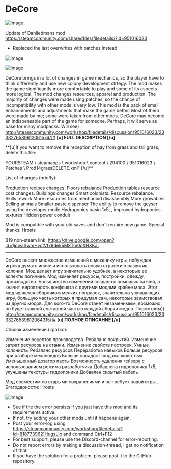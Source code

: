 # DeCore

![Image](https://i.imgur.com/buuPQel.png)

Update of Daniledmans mod
https://steamcommunity.com/sharedfiles/filedetails/?id=951016023

- Replaced the last overwrites with patches instead

![Image](https://i.imgur.com/CN9Rs5X.png)

	
![Image](https://i.imgur.com/Z4GOv8H.png)

DeCore brings in a lot of changes in game mechanics, so the player have to think differently and use new colony development strtegy.
The mod makes the game significantly more comfortable to play and some of its aspects - more logical. The mod changes resources, apparel and production.
The majority of changes were made using patches, so the chance of incompatibility with other mods is very low.
This mod is the pack of small enhancements and adjustments that make the game better. Most of them were made by me; some were taken from other mods.
DeCore may become an indispensable part of the game for someone. Perhaps, it will serve as base for many modpacks. Will see)
http://steamcommunity.com/workshop/filedetails/discussion/951016023/2333276539612061574/]# **[u]  FULL DESCRIPTION  [/u]**


**[u]If you want to remove the reception of hay from grass and tall grass, delete this file:

YOURSTEAM \ steamapps \ workshop \ content \ 294100 \ 951016023 \ Patches \ Prod14grassDELETE.xml" [/u]**

List of changes (briefly):

Production recipes changes.
Floors rebalance
Production tables resource cost changes.
Buildings changes
Smart colonists.
Resource rebalance.
Skills rework
More resources from mechanoid disassembly
More growables
Selling animals
Smaller paste dispenser
The ability to remove the geyser using the developer mode
Hydroponics basin 1x5, , improved hydroponics textures
Hidden power conduit


Mod is compatible with your old saves and don't require new game.
Special thanks: Hrosts

B19 non-steam link: https://drive.google.com/open?id=1jpivaSwmHyctVtx9dek5M8Tm0cXHXKJr
________________________________________
DeCore вносит множество изменений в механику игры, побуждая игрока думать иначе и использовать новую стратегию развития колонии.
Мод делает игру значительно удобнее, а некоторые ее аспекты логичнее. Мод изменяет ресурсы, постройки, одежду, производство.
Большинство изменений создано с помощью патчей, а значит, вероятность конфликта с другими модами крайне мала.
Этот мод является сборником мелких поправок, значительно улучшающих игру, большую часть которых я придумал сам, некоторые заимствовал из других модов.
Для кого-то DeCore станет незаменимым, возможно он будет важной составной частью каждой сборки модов. Посмотрим))
http://steamcommunity.com/workshop/filedetails/discussion/951016023/2333276539612064315/]# **[u]  ПОЛНОЕ ОПИСАНИЕ  [/u]**


Список изменений (кратко):

Изменение рецептов производства.
Ребаланс покрытий. 
Изменение затрат ресурсов на станки.
Изменение свойств построек.
Умные колонисты
Ребаланс ресурсов
Переработка навыков
Больше ресурсов при разборе механоидов
Больше посадок
Продажа животных
Уменьшенный дозатор пасты
Возможность удаления гейзера с использованием режима разработчика
Добавлена гидропоника 1х5, улучшены текстуры гидропоники
Добавлен скрытый кабель

Мод совместим со старыми сохранениями и не требует новой игры..
Бгагодарности: Hrosts

![Image](https://i.imgur.com/PwoNOj4.png)



-  See if the the error persists if you just have this mod and its requirements active.
-  If not, try adding your other mods until it happens again.
-  Post your error-log using https://steamcommunity.com/workshop/filedetails/?id=818773962]HugsLib and command Ctrl+F12
-  For best support, please use the Discord-channel for error-reporting.
-  Do not report errors by making a discussion-thread, I get no notification of that.
-  If you have the solution for a problem, please post it to the GitHub repository.



